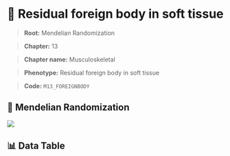 # 🧪 Residual foreign body in soft tissue

> **Root:** Mendelian Randomization

> **Chapter:** 13  

> **Chapter name:** Musculoskeletal

> **Phenotype:** Residual foreign body in soft tissue  

> **Code:** `M13_FOREIGNBODY`

## 🧬 Mendelian Randomization  

<img src="/MR/Figures/Forward/M13_FOREIGNBODY.png"/>

## 📊 Data Table

<CsvTableMRF src="/MR_Data/Forward/M13_FOREIGNBODY.csv"/>
